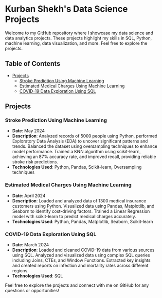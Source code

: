 # Kurban Shekh's Data Science Projects

Welcome to my GitHub repository where I showcase my data science and data analytics projects. These projects highlight my skills in SQL, Python, machine learning, data visualization, and more. Feel free to explore the projects.

## Table of Contents

- [Projects](#projects)
  - [Stroke Prediction Using Machine Learning](#stroke-prediction-using-machine-learning)
  - [Estimated Medical Charges Using Machine Learning](#estimated-medical-charges-using-machine-learning)
  - [COVID-19 Data Exploration Using SQL](#covid-19-data-exploration-using-sql)

## Projects

### Stroke Prediction Using Machine Learning

- **Date**: May 2024
- **Description**: Analyzed records of 5000 people using Python, performed Exploratory Data Analysis (EDA) to uncover significant patterns and trends. Balanced the dataset using oversampling techniques to enhance model performance. Trained a KNN algorithm using scikit-learn, achieving an 87% accuracy rate, and improved recall, providing reliable stroke risk predictions.
- **Technologies Used**: Python, Pandas, Scikit-learn, Oversampling techniques

### Estimated Medical Charges Using Machine Learning

- **Date**: April 2024
- **Description**: Loaded and analyzed data of 1300 medical insurance customers using Python. Visualized data using Pandas, Matplotlib, and Seaborn to identify cost-driving factors. Trained a Linear Regression model with scikit-learn to predict medical charges accurately.
- **Technologies Used**: Python, Pandas, Matplotlib, Seaborn, Scikit-learn

### COVID-19 Data Exploration Using SQL

- **Date**: March 2024
- **Description**: Loaded and cleaned COVID-19 data from various sources using SQL. Analyzed and visualized data using complex SQL queries including Joins, CTEs, and Window Functions. Extracted key insights and created reports on infection and mortality rates across different regions.
- **Technologies Used**: SQL

Feel free to explore the projects and connect with me on GitHub for any questions or opportunities!
